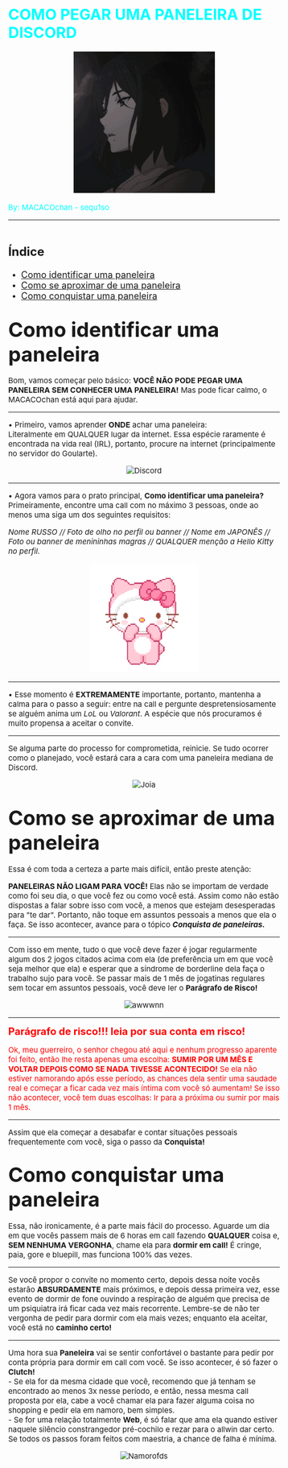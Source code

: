 <style>
    body{
        font-size: 15px;
    }
</style>

# <span style="color: cyan">COMO PEGAR UMA PANELEIRA DE DISCORD</span>
<p align="center">
  <img src="https://github.com/MatheusMrq/images-not-a-project/blob/main/g1.gif?raw=true" alt="Paneleira mediana">
</p>

<span style="font-size: 15px; color: cyan;">By: MACACOchan - sequ1so</span>

***
# <span style="font-size: 24px;">Índice</span>

- <span style="font-size: 18px;">[Como identificar uma paneleira](#identificar)</span>
- <span style="font-size: 18px;">[Como se aproximar de uma paneleira](#aproximar)</span>
- <span style="font-size: 18px;">[Como conquistar uma paneleira](#conquista)</span>

## <span id="identificar;" style="font-size: 40px">Como identificar uma paneleira</span>
<p style="font-size: 15px;">
Bom, vamos começar pelo básico: <b>VOCÊ NÃO PODE PEGAR UMA PANELEIRA SEM CONHECER UMA PANELEIRA!</b> Mas pode ficar calmo, o MACACOchan está aqui para ajudar.
</p>

<p style="font-size: 15px;">
<hr>• Primeiro, vamos aprender <b>ONDE</b> achar uma paneleira:<br>Literalmente em QUALQUER lugar da internet. Essa espécie raramente é encontrada na vida real (IRL), portanto, procure na internet (principalmente no servidor do Goularte).
</p>
<p align="center">
<img style="width:40%;" src="https://yt3.googleusercontent.com/Ws_BpAWD46mOjCW3XCnsZ0YmghW-6fhMf6d9pvCvb4g8JJftgvL54039U1mgh31OchR4ApMTezc=s900-c-k-c0x00ffffff-no-rj" alt="Discord">
</p>

<p style="font-size: 15px;">
<hr>• Agora vamos para o prato principal, <b>Como identificar uma paneleira?</b><br>Primeiramente, encontre uma call com no máximo 3 pessoas, onde ao menos uma siga um dos seguintes requisitos:
</p>
<p style="font-size: 15px;">
<i>Nome RUSSO // Foto de olho no perfil ou banner // Nome em JAPONÊS // Foto ou banner de menininhas magras // QUALQUER menção a Hello Kitty no perfil.</i>
</p>
<p align="center">
<img style="width:40%;" src="https://github.com/MatheusMrq/images-not-a-project/blob/main/g2.gif?raw=true" alt="Hello Kitty">
</p>

<p style="font-size: 15px;">
<hr>• Esse momento é <b>EXTREMAMENTE</b> importante, portanto, mantenha a calma para o passo a seguir: entre na call e pergunte despretensiosamente se alguém anima um <i>LoL</i> ou <i>Valorant</i>. A espécie que nós procuramos é muito propensa a aceitar o convite.
</p>

<p style="font-size: 15px;">
<hr>Se alguma parte do processo for comprometida, reinicie. Se tudo ocorrer como o planejado, você estará cara a cara com uma paneleira mediana de Discord.
</p>
<p align="center">
<img style="width:40%;" src="https://w7.pngwing.com/pngs/341/656/png-transparent-thumbs-up-emoticon-thumb-signal-smiley-emoticon-lovely-smile-love-people-love-couple-thumbnail.png" alt="Joia">
</p>

## <span id="aproximar" style="font-size: 40px">Como se aproximar de uma paneleira</span>
<p style="font-size: 15px;">
Essa é com toda a certeza a parte mais difícil, então preste atenção:
</p>
<p style="font-size: 15px;">
<b>PANELEIRAS NÃO LIGAM PARA VOCÊ!</b> Elas não se importam de verdade como foi seu dia, o que você fez ou como você está. Assim como não estão dispostas a falar sobre isso com você, a menos que estejam desesperadas para "te dar". Portanto, não toque em assuntos pessoais a menos que ela o faça. Se isso acontecer, avance para o tópico <i><b>Conquista de paneleiras.</b></i>
</p><hr>
<p style="font-size: 15px;">
Com isso em mente, tudo o que você deve fazer é jogar regularmente algum dos 2 jogos citados acima com ela (de preferência um em que você seja melhor que ela) e esperar que a síndrome de borderline dela faça o trabalho sujo para você. Se passar mais de 1 mês de jogatinas regulares sem tocar em assuntos pessoais, você deve ler o <b>Parágrafo de Risco!</b>
<p align="center">
<img style="width:40%;" src="https://pm1.aminoapps.com/6652/0908f6b3ed261a67ecd9645f87134fd1c38a93e1_hq.jpg" alt="awwwnn">
</p>
</p><hr>
<p style="font-size: 15px; color: red;">
<b style="font-size: 20px">Parágrafo de risco!!! leia por sua conta em risco!</b>
</p>
<p style="font-size: 15px; color: red;">
Ok, meu guerreiro, o senhor chegou até aqui e nenhum progresso aparente foi feito, então lhe resta apenas uma escolha: <b>SUMIR POR UM MÊS E VOLTAR DEPOIS COMO SE NADA TIVESSE ACONTECIDO!</b> Se ela não estiver namorando após esse período, as chances dela sentir uma saudade real e começar a ficar cada vez mais íntima com você só aumentam! Se isso não acontecer, você tem duas escolhas: Ir para a próxima ou sumir por mais 1 mês.
</p><hr>
<p style="font-size: 15px;">
Assim que ela começar a desabafar e contar situações pessoais frequentemente com você, siga o passo da <b>Conquista!</b>
</p>

## <span id="conquista" style="font-size: 40px">Como conquistar uma paneleira</span>

<p style="font-size: 15px;">
Essa, não ironicamente, é a parte mais fácil do processo. Aguarde um dia em que vocês passem mais de 6 horas em call fazendo <b>QUALQUER</b> coisa e, <b>SEM NENHUMA VERGONHA</b>, chame ela para <b>dormir em call!</b> É cringe, paia, gore e bluepill, mas funciona 100% das vezes.
</p><hr>
<p style="font-size: 15px;">
Se você propor o convite no momento certo, depois dessa noite vocês estarão <b>ABSURDAMENTE</b> mais próximos, e depois dessa primeira vez, esse evento de dormir de fone ouvindo a respiração de alguém que precisa de um psiquiatra irá ficar cada vez mais recorrente. Lembre-se de não ter vergonha de pedir para dormir com ela mais vezes; enquanto ela aceitar, você está no <b>caminho certo!</b>
</p><hr>
<p style="font-size: 15px;">
Uma hora sua <b>Paneleira</b> vai se sentir confortável o bastante para pedir por conta própria para dormir em call com você. Se isso acontecer, é só fazer o <b>Clutch!</b> <br>- Se ela for da mesma cidade que você, recomendo que já tenham se encontrado ao menos 3x nesse período, e então, nessa mesma call proposta por ela, cabe a você chamar ela para fazer alguma coisa no shopping e pedir ela em namoro, bem simples.<br>- Se for uma relação totalmente <b>Web</b>, é só falar que ama ela quando estiver naquele silêncio constrangedor pré-cochilo e rezar para o allwin dar certo. Se todos os passos foram feitos com maestria, a chance de falha é mínima.
</p>
<p align="center">
<img style="width:70%;" src="https://www.intoxianime.com/wp-content/uploads/2019/07/animes-online-kimi-no-na-wa-your-name-filme-ade6f92aaf798c252de9098c8f5b86b2.jpg" alt="Namorofds">
</p>
